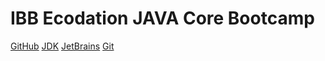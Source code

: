 # IBB Ecodation JAVA Core Bootcamp
[GitHub](https://github.com/basrioglumehmet/ibb_java_core_se)
[JDK](https://www.oracle.com/tr/java/technologies/downloads/)
[JetBrains](https://www.jetbrains.com/idea/download/?section=windows)
[Git](https://git-scm.com/downloads)

```shell

```